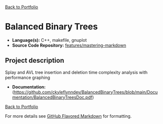 [Back to Portfolio](./)

Balanced Binary Trees
===============

-   **Language(s):** C++, makefile, gnuplot
-   **Source Code Repository:** [features/mastering-markdown](https://guides.github.com/features/mastering-markdown/)  
    

## Project description

Splay and AVL tree insertion and deletion time complexity analysis with performance graphing
-   **Documentation:**(https://github.com/ckyleflynndev/BalancedBinaryTrees/blob/main/Documentation/BalancedBinaryTreesDoc.pdf)

[Back to Portfolio](./)

For more details see [GitHub Flavored Markdown](https://guides.github.com/features/mastering-markdown/) for formatting.



